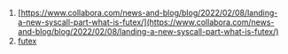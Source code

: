 1. [https://www.collabora.com/news-and-blog/blog/2022/02/08/landing-a-new-syscall-part-what-is-futex/](https://www.collabora.com/news-and-blog/blog/2022/02/08/landing-a-new-syscall-part-what-is-futex/)
2. [futex](https://www.akkadia.org/drepper/futex.pdf)